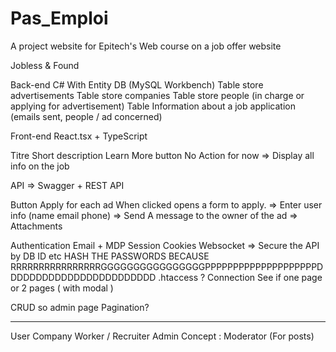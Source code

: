 # Pas_Emploi
A project website for Epitech's Web course on a job offer website


Jobless & Found

Back-end
C# With Entity
DB 
(MySQL Workbench)
Table store advertisements
Table store companies
Table store people (in charge or applying for advertisement)
Table Information about a job application (emails sent, people / ad concerned)


Front-end 
React.tsx + TypeScript

Titre
Short description
Learn More button
No Action for now
=> Display all info on the job


API => Swagger + REST API


Button Apply for each ad
When clicked opens a form to apply.
=> Enter user info (name email phone)
=> Send A message to the owner of the ad
=> Attachments 


Authentication
Email + MDP
Session
Cookies
Websocket
=> Secure the API by DB ID etc
HASH THE PASSWORDS BECAUSE RRRRRRRRRRRRRRRRGGGGGGGGGGGGGGGGPPPPPPPPPPPPPPPPPPPPDDDDDDDDDDDDDDDDDDDDDDDD
.htaccess ? 
Connection See if one page or 2 pages ( with modal )


CRUD so admin page
Pagination?





-------------------------------------------------------------------------------------------------------------------
User
Company Worker / Recruiter
Admin
Concept : Moderator (For posts)

